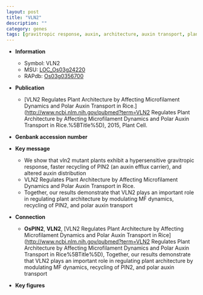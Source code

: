 ```yaml
---
layout: post
title: "VLN2"
description: ""
category: genes
tags: [gravitropic response, auxin, architecture, auxin transport, plant architecture]
---
```


* **Information**  
    + Symbol: VLN2  
    + MSU: [LOC_Os03g24220](http://rice.plantbiology.msu.edu/cgi-bin/ORF_infopage.cgi?orf=LOC_Os03g24220)  
    + RAPdb: [Os03g0356700](http://rapdb.dna.affrc.go.jp/viewer/gbrowse_details/irgsp1?name=Os03g0356700)  

* **Publication**  
    + [VLN2 Regulates Plant Architecture by Affecting Microfilament Dynamics and Polar Auxin Transport in Rice.](http://www.ncbi.nlm.nih.gov/pubmed?term=VLN2 Regulates Plant Architecture by Affecting Microfilament Dynamics and Polar Auxin Transport in Rice.%5BTitle%5D), 2015, Plant Cell.

* **Genbank accession number**  

* **Key message**  
    + We show that vln2 mutant plants exhibit a hypersensitive gravitropic response, faster recycling of PIN2 (an auxin efflux carrier), and altered auxin distribution
    + VLN2 Regulates Plant Architecture by Affecting Microfilament Dynamics and Polar Auxin Transport in Rice.
    + Together, our results demonstrate that VLN2 plays an important role in regulating plant architecture by modulating MF dynamics, recycling of PIN2, and polar auxin transport

* **Connection**  
    + __OsPIN2__, __VLN2__, [VLN2 Regulates Plant Architecture by Affecting Microfilament Dynamics and Polar Auxin Transport in Rice](http://www.ncbi.nlm.nih.gov/pubmed?term=VLN2 Regulates Plant Architecture by Affecting Microfilament Dynamics and Polar Auxin Transport in Rice%5BTitle%5D), Together, our results demonstrate that VLN2 plays an important role in regulating plant architecture by modulating MF dynamics, recycling of PIN2, and polar auxin transport

* **Key figures**  


